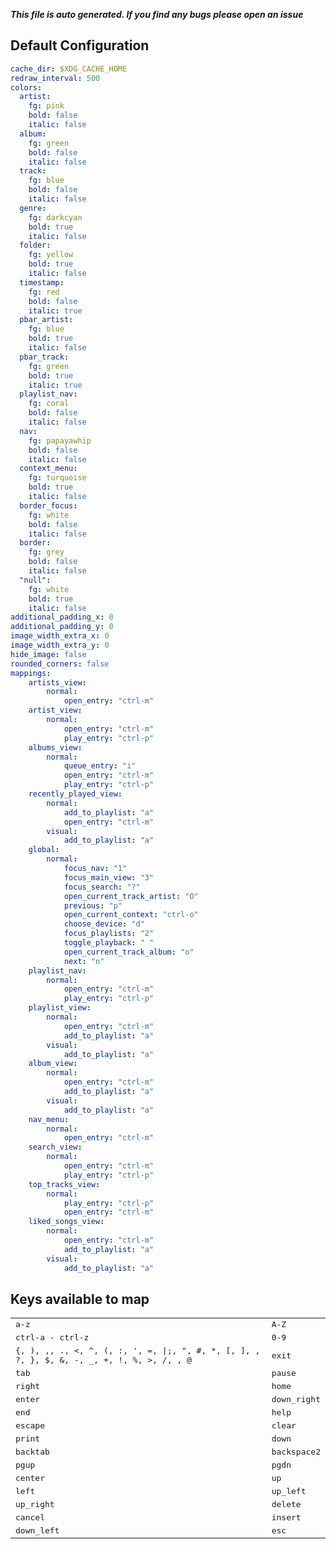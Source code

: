 ***This file is auto generated. If you find any bugs please open an issue***
## Default Configuration
```yml
cache_dir: $XDG_CACHE_HOME
redraw_interval: 500
colors:
  artist:
    fg: pink
    bold: false
    italic: false
  album:
    fg: green
    bold: false
    italic: false
  track:
    fg: blue
    bold: false
    italic: false
  genre:
    fg: darkcyan
    bold: true
    italic: false
  folder:
    fg: yellow
    bold: true
    italic: false
  timestamp:
    fg: red
    bold: false
    italic: true
  pbar_artist:
    fg: blue
    bold: true
    italic: false
  pbar_track:
    fg: green
    bold: true
    italic: true
  playlist_nav:
    fg: coral
    bold: false
    italic: false
  nav:
    fg: papayawhip
    bold: false
    italic: false
  context_menu:
    fg: turquoise
    bold: true
    italic: false
  border_focus:
    fg: white
    bold: false
    italic: false
  border:
    fg: grey
    bold: false
    italic: false
  "null":
    fg: white
    bold: true
    italic: false
additional_padding_x: 0
additional_padding_y: 0
image_width_extra_x: 0
image_width_extra_y: 0
hide_image: false
rounded_corners: false
mappings:
    artists_view:
        normal:
            open_entry: "ctrl-m"
    artist_view:
        normal:
            open_entry: "ctrl-m"
            play_entry: "ctrl-p"
    albums_view:
        normal:
            queue_entry: "i"
            open_entry: "ctrl-m"
            play_entry: "ctrl-p"
    recently_played_view:
        normal:
            add_to_playlist: "a"
            open_entry: "ctrl-m"
        visual:
            add_to_playlist: "a"
    global:
        normal:
            focus_nav: "1"
            focus_main_view: "3"
            focus_search: "?"
            open_current_track_artist: "O"
            previous: "p"
            open_current_context: "ctrl-o"
            choose_device: "d"
            focus_playlists: "2"
            toggle_playback: " "
            open_current_track_album: "o"
            next: "n"
    playlist_nav:
        normal:
            open_entry: "ctrl-m"
            play_entry: "ctrl-p"
    playlist_view:
        normal:
            open_entry: "ctrl-m"
            add_to_playlist: "a"
        visual:
            add_to_playlist: "a"
    album_view:
        normal:
            open_entry: "ctrl-m"
            add_to_playlist: "a"
        visual:
            add_to_playlist: "a"
    nav_menu:
        normal:
            open_entry: "ctrl-m"
    search_view:
        normal:
            open_entry: "ctrl-m"
            play_entry: "ctrl-p"
    top_tracks_view:
        normal:
            play_entry: "ctrl-p"
            open_entry: "ctrl-m"
    liked_songs_view:
        normal:
            open_entry: "ctrl-m"
            add_to_playlist: "a"
        visual:
            add_to_playlist: "a"
```
## Keys available to map
|||
|--|--|
| <kbd>a-z</kbd> | <kbd>A-Z</kbd> |
| <kbd>ctrl-a - ctrl-z</kbd> | <kbd>0-9</kbd> |
| <kbd>{, ), ,, ., <, ^, (, :, ', =, \|;, ", #, *, [, ], \, ?, }, $, &, -, _, +, !, %, >, /,  , @</kbd> | <kbd>exit</kbd> |
| <kbd>tab</kbd> | <kbd>pause</kbd> |
| <kbd>right</kbd> | <kbd>home</kbd> |
| <kbd>enter</kbd> | <kbd>down_right</kbd> |
| <kbd>end</kbd> | <kbd>help</kbd> |
| <kbd>escape</kbd> | <kbd>clear</kbd> |
| <kbd>print</kbd> | <kbd>down</kbd> |
| <kbd>backtab</kbd> | <kbd>backspace2</kbd> |
| <kbd>pgup</kbd> | <kbd>pgdn</kbd> |
| <kbd>center</kbd> | <kbd>up</kbd> |
| <kbd>left</kbd> | <kbd>up_left</kbd> |
| <kbd>up_right</kbd> | <kbd>delete</kbd> |
| <kbd>cancel</kbd> | <kbd>insert</kbd> |
| <kbd>down_left</kbd> | <kbd>esc</kbd> |
